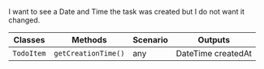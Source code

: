 I want to see a Date and Time the task was created but I do not want it changed.

| Classes         | Methods                                     | Scenario                  | Outputs                               |
|-----------------|---------------------------------------------|---------------------------|---------------------------------------|
| `TodoItem`	  | `getCreationTime()`                         | any			            | DateTime createdAt                    |